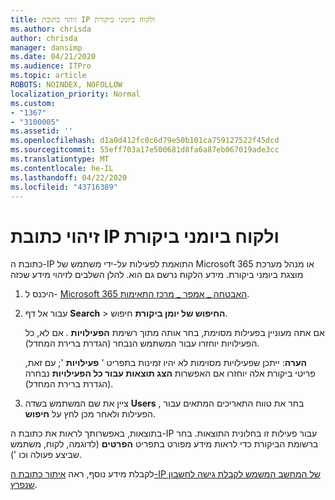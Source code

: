 ```yaml
---
title: זיהוי כתובת IP ולקוח ביומני ביקורת
ms.author: chrisda
author: chrisda
manager: dansimp
ms.date: 04/21/2020
ms.audience: ITPro
ms.topic: article
ROBOTS: NOINDEX, NOFOLLOW
localization_priority: Normal
ms.custom:
- "1367"
- "3100005"
ms.assetid: ''
ms.openlocfilehash: d1a0d412fc0c6d79e50b101ca759127522f45dcd
ms.sourcegitcommit: 55eff703a17e500681d8fa6a87eb067019ade3cc
ms.translationtype: MT
ms.contentlocale: he-IL
ms.lasthandoff: 04/22/2020
ms.locfileid: "43716389"
---
```

# <a name="identify-ip-address-and-client-in-audit-logs"></a>זיהוי כתובת IP ולקוח ביומני ביקורת

כתובת ה-IP התואמת לפעילות על-ידי משתמש של Microsoft 365 או מנהל מערכת מוצגת ביומני ביקורת. מידע הלקוח נרשם גם הוא. להלן השלבים לזיהוי מידע שכזה

1. היכנס ל- [Microsoft 365 האבטחה _ אמפר _ מרכז התאימות](https://protection.office.com/).

2. עבור אל דף **Search** > **החיפוש של יומן ביקורת** חיפוש.

   אם אתה מעוניין בפעילות מסוימת, בחר אותה מתוך רשימת **הפעילויות** . אם לא, כל הפעילויות יוחזרו עבור המשתמש הנבחר (הגדרת ברירת המחדל).

   **הערה**: ייתכן שפעילויות מסוימות לא יהיו זמינות בתפריט ' **פעילויות** '; עם זאת, פריטי ביקורת אלה יוחזרו אם האפשרות **הצג תוצאות עבור כל הפעילויות** נבחרה (הגדרת ברירת המחדל).

3. ציין את שם המשתמש בשדה **Users** , בחר את טווח התאריכים המתאים עבור הפעילות ולאחר מכן לחץ על **חיפוש**.

בתוצאות, באפשרותך לראות את כתובת ה-IP עבור פעילות זו בחלונית התוצאות. בחר ברשומת הביקורת כדי לראות מידע מפורט בתפריט **הפרטים** (לדוגמה, לקוח, משתמש שביצע פעולה וכו ').

לקבלת מידע נוסף, ראה [איתור כתובת ה-IP של המחשב המשמש לקבלת גישה לחשבון שנפרץ](https://docs.microsoft.com/office365/securitycompliance/auditing-troubleshooting-scenarios#finding-the-ip-address-of-the-computer-used-to-access-a-compromised-account).
